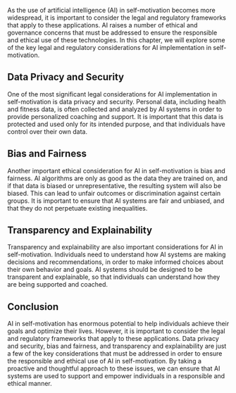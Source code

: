 
As the use of artificial intelligence (AI) in self-motivation becomes more widespread, it is important to consider the legal and regulatory frameworks that apply to these applications. AI raises a number of ethical and governance concerns that must be addressed to ensure the responsible and ethical use of these technologies. In this chapter, we will explore some of the key legal and regulatory considerations for AI implementation in self-motivation.

Data Privacy and Security
-------------------------

One of the most significant legal considerations for AI implementation in self-motivation is data privacy and security. Personal data, including health and fitness data, is often collected and analyzed by AI systems in order to provide personalized coaching and support. It is important that this data is protected and used only for its intended purpose, and that individuals have control over their own data.

Bias and Fairness
-----------------

Another important ethical consideration for AI in self-motivation is bias and fairness. AI algorithms are only as good as the data they are trained on, and if that data is biased or unrepresentative, the resulting system will also be biased. This can lead to unfair outcomes or discrimination against certain groups. It is important to ensure that AI systems are fair and unbiased, and that they do not perpetuate existing inequalities.

Transparency and Explainability
-------------------------------

Transparency and explainability are also important considerations for AI in self-motivation. Individuals need to understand how AI systems are making decisions and recommendations, in order to make informed choices about their own behavior and goals. AI systems should be designed to be transparent and explainable, so that individuals can understand how they are being supported and coached.

Conclusion
----------

AI in self-motivation has enormous potential to help individuals achieve their goals and optimize their lives. However, it is important to consider the legal and regulatory frameworks that apply to these applications. Data privacy and security, bias and fairness, and transparency and explainability are just a few of the key considerations that must be addressed in order to ensure the responsible and ethical use of AI in self-motivation. By taking a proactive and thoughtful approach to these issues, we can ensure that AI systems are used to support and empower individuals in a responsible and ethical manner.
